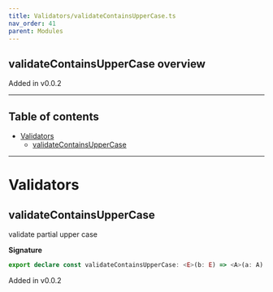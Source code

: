 ```yaml
---
title: Validators/validateContainsUpperCase.ts
nav_order: 41
parent: Modules
---
```


## validateContainsUpperCase overview

Added in v0.0.2

---

<h2 class="text-delta">Table of contents</h2>

- [Validators](#validators)
  - [validateContainsUpperCase](#validatecontainsuppercase)

---

# Validators

## validateContainsUpperCase

validate partial upper case

**Signature**

```ts
export declare const validateContainsUpperCase: <E>(b: E) => <A>(a: A) => Either<E, string>
```

Added in v0.0.2
